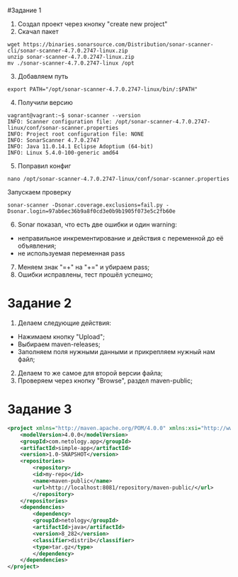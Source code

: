 #Задание 1
1. Создал проект через кнопку "create new project"
2. Скачал пакет
```doctest
wget https://binaries.sonarsource.com/Distribution/sonar-scanner-cli/sonar-scanner-4.7.0.2747-linux.zip
unzip sonar-scanner-4.7.0.2747-linux.zip
mv ./sonar-scanner-4.7.0.2747-linux /opt
```
3. Добавляем путь
```doctest
export PATH="/opt/sonar-scanner-4.7.0.2747-linux/bin/:$PATH"
```
4. Получили версию
```doctest
vagrant@vagrant:~$ sonar-scanner --version
INFO: Scanner configuration file: /opt/sonar-scanner-4.7.0.2747-linux/conf/sonar-scanner.properties
INFO: Project root configuration file: NONE
INFO: SonarScanner 4.7.0.2747
INFO: Java 11.0.14.1 Eclipse Adoptium (64-bit)
INFO: Linux 5.4.0-100-generic amd64
```
5. Поправил конфиг
```doctest
nano /opt/sonar-scanner-4.7.0.2747-linux/conf/sonar-scanner.properties
```
Запускаем проверку
```doctest
sonar-scanner -Dsonar.coverage.exclusions=fail.py -Dsonar.login=97ab6ec36b9a8f0cd3e0b9b1905f073e5c2fb60e
```
6. Sonar показал, что есть две ошибки и один warning:
- неправильное инкрементирование и действия с переменной до её объявления;
- не используемая переменная pass
7. Меняем знак "=+" на "+=" и убираем pass;
8. Ошибки исправлены, тест прошёл успешно;

# Задание 2
1) Делаем следующие действия:
- Нажимаем кнопку "Upload";
- Выбираем maven-releases;
- Заполняем поля нужными данными и прикрепляем нужный нам файл;
2) Делаем то же самое для второй версии файла;
3) Проверяем через кнопку "Browse", раздел maven-public;

# Задание 3
```xml
<project xmlns="http://maven.apache.org/POM/4.0.0" xmlns:xsi="http://www.w3.org/2001/XMLSchema-instance" xsi:schemaLocation="http://maven.apache.org/POM/4.0.0 http://maven.apache.org/xsd/maven-4.0.0.xsd">
    <modelVersion>4.0.0</modelVersion>
    <groupId>com.netology.app</groupId>
    <artifactId>simple-app</artifactId>
    <version>1.0-SNAPSHOT</version>
    <repositories>
        <repository>
        <id>my-repo</id>
        <name>maven-public</name>
        <url>http://localhost:8081/repository/maven-public/</url>
        </repository>
    </repositories>
    <dependencies>
        <dependency>
        <groupId>netology</groupId>
        <artifactId>java</artifactId>
        <version>8_282</version>
        <classifier>distrib</classifier>
        <type>tar.gz</type>
        </dependency>
    </dependencies>
</project>
```